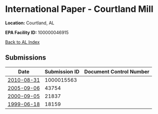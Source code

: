 # International Paper - Courtland Mill

**Location:** Courtland, AL

**EPA Facility ID:** 100000046915

[Back to AL Index](../../index.md)

## Submissions

| Date | Submission ID | Document Control Number |
|------|--------------|-------------------------|
| [2010-08-31](submissions/1000015563.md) | 1000015563 |  |
| [2005-09-06](submissions/43754.md) | 43754 |  |
| [2000-09-05](submissions/21837.md) | 21837 |  |
| [1999-06-18](submissions/18159.md) | 18159 |  |
